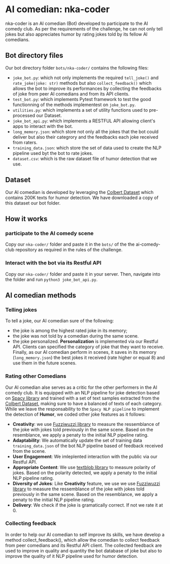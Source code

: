 # AI comedian: nka-coder

nka-coder is an AI comedian (Bot) developed to participate to the AI comedy club. As per the requirements of the challenge, he can not only tell jokes but also appreciates humor by rating jokes told by its fellow AI comedians.

## Bot directory files

Our bot directory folder `bots/nka-coder/` contains the following files:
-   `joke_bot.py`: which not only implements the required `tell_joke()` and `rate_joke(joke: str)` methods but also `collect_feedback()` which allows the bot to improve its performances by collecting the feedbacks of joke from peer AI comedians and from its API clients.
-   `test_bot.py`: which implements Pytest framework to test the good functionning of the methods implementest on `joke_bot.py`.
-   `utilities.py`: which implements a set of utility functions used to pre-processed our Dataset.
-   `joke_bot_api.py`: which implements a RESTFUL API allowing client's apps to interact with the bot.
-   `long_memory.json`: which store not only all the jokes that the bot could deliver but also their categrory and the feedbacks each joke received from raters.
-   `training_data.json`: which store the set of data used to create the NLP pipeline used byt the bot to rate jokes.
-   `dataset.csv`: which is the raw dataset file of humor detection that we use.

## Dataset

Our AI comedian is developed by leveraging the [Colbert Dataset](https://ieee-dataport.org/documents/colbert-dataset-200k-short-texts-humor-detection) which contains 200K texts for humor detection. We have downloaded a copy of this dataset our bot folder.

## How it works

### participate to the AI comedy scene
Copy our `nka-coder/` folder and paste it in the `bots/` of the the ai-comedy-club repository as required in the rules of the challenge.

### Interact with the bot via its Restful API
Copy our `nka-coder/` folder and paste it in your server. Then, navigate into the folder and run `python3 joke_bot_api.py`.

## AI comedian methods

### Telling jokes

To tell a joke, our AI comedian sure of the following:
-   the joke is among the highest rated joke in its memory;
-   the joke was not told by a comedian during the same scene.
-   the joke personalized. **Personalization** is implemented via our Restful API. Clients can specified the category of joke that they want to receive.
 Finally, as our AI comedian perform in scenes, it saves in its memory (`long_memory.json`) the best jokes it received (rate higher or equal 8) and use them in the future scenes.

### Rating other Comedians

Our AI comedian alse serves as a critic for the other performers in the AI comedy club. It is equipped with an NLP pipeline for joke detection based on [Spacy library](https://spacy.io/) and trained with a set of text samples extracted from the [Colbert Dataset](https://ieee-dataport.org/documents/colbert-dataset-200k-short-texts-humor-detection), making sure to have a balanced of texts of each category.
While we leave the responsability to the `Spacy NLP pipeline` to implement the detection of **Humor**, we coded other joke features as it follows:

-   **Creativity**: we use [Fuzziwuzzi library](https://pypi.org/project/fuzzywuzzy/) to measure the ressemblance of the joke with jokes told previously in the same scene. Based on the resemblance, we apply a penaty to the initial NLP pipeline rating.
-   **Adaptability**: We automatically update the set of training data `training_data.json` of the bot NLP pipeline based of feedback received from the scene.
-   **User Engagement**: We imleplented interaction with the public via our Restful API.
-   **Appropriate Content**: We use [textblob library](https://pypi.org/project/textblob/0.9.0/) to measure polarity of jokes. Based on the polarity detected, we apply a penaty to the initial NLP pipeline rating.
-   **Diversity of Jokes**: Like **Creativity** feature, we use we use [Fuzziwuzzi library](https://pypi.org/project/fuzzywuzzy/) to measure the ressemblance of the joke with jokes told previously in the same scene. Based on the resemblance, we apply a penaty to the initial NLP pipeline rating.
-   **Delivery**: We check if the joke is gramatically correct. If not we rate it at 0.

### Collecting feedback

In order to help our AI comedian to self improve its skills, we have develop a method collect_feedback(), which allow the comedian to collect feedback from peer comedians and its Restful API client. The collected feedback are used to improve in quality and quantity the bot database of joke but also to improve the quality of it NLP pipeline used for humor detection.

